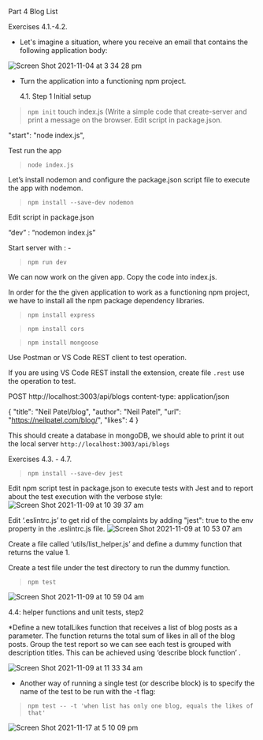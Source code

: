 Part 4 Blog List

Exercises 4.1.-4.2.

- Let's imagine a situation, where you receive an email that contains the following application body:

![Screen Shot 2021-11-04 at 3 34 28 pm](https://user-images.githubusercontent.com/67087939/140258794-625cde71-c9cd-4ade-9cab-bff1ed940d35.png)

- Turn the application into a functioning npm project.

  4.1. Step 1 Initial setup

> `npm init`
> touch index.js
> (Write a simple code that create-server and print a message on the browser.
> Edit script in package.json.

"start": "node index.js",

Test run the app

> `node index.js`

Let’s install nodemon and configure the package.json script file to execute the app with nodemon.

> `npm install --save-dev nodemon`

Edit script in package.json

“dev” : “nodemon index.js”

Start server with : -

> `npm run dev`

We can now work on the given app. Copy the code into index.js.

In order for the the given application to work as a functioning npm project, we have to install all the npm package dependency libraries.

> `npm install express`

> `npm install cors`

> `npm install mongoose`

Use Postman or VS Code REST client to test operation.

If you are using VS Code REST install the extension, create file `.rest` use the operation to test.

POST http://localhost:3003/api/blogs
content-type: application/json

{
"title": "Neil Patel/blog",
"author": "Neil Patel",
"url": "https://neilpatel.com/blog/",
"likes": 4
}

This should create a database in mongoDB, we should able to print it out the local server `http://localhost:3003/api/blogs`

Exercises 4.3. - 4.7.

> `npm install --save-dev jest`

Edit npm script test in package.json to execute tests with Jest and to report about the test execution with the verbose style:
![Screen Shot 2021-11-09 at 10 39 37 am](https://user-images.githubusercontent.com/67087939/140835437-ff82602f-e091-4071-8dd6-44a3006ba7e9.png)

Edit ‘.eslintrc.js’ to get rid of the complaints by adding "jest": true to the env property in the .eslintrc.js file.
![Screen Shot 2021-11-09 at 10 53 07 am](https://user-images.githubusercontent.com/67087939/140836602-32f51aef-a6c3-4927-808c-6c8767cd24ce.png)

Create a file called ‘utils/list_helper.js’ and define a dummy function that returns the value 1.

Create a test file under the test directory to run the dummy function.

> `npm test`

![Screen Shot 2021-11-09 at 10 59 04 am](https://user-images.githubusercontent.com/67087939/140837082-a5694845-a3cc-4dfc-819f-56dc72baf25b.png)

4.4: helper functions and unit tests, step2

\*Define a new totalLikes function that receives a list of blog posts as a parameter. The function returns the total sum of likes in all of the blog posts. Group the test report so we can see each test is grouped with description titles. This can be achieved using ‘describe block function’ .

![Screen Shot 2021-11-09 at 11 33 34 am](https://user-images.githubusercontent.com/67087939/140840055-0c68b04c-13f0-4934-b483-84a533130c42.png)

- Another way of running a single test (or describe block) is to specify the name of the test to be run with the -t flag:

> `npm test -- -t 'when list has only one blog, equals the likes of that'`

![Screen Shot 2021-11-17 at 5 10 09 pm](https://user-images.githubusercontent.com/67087939/142144470-e139735c-71b0-4df0-9198-f6273aa455ab.png)


